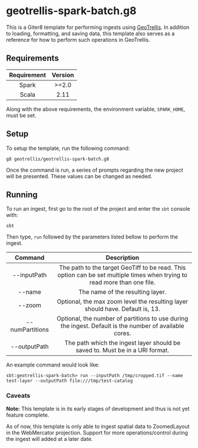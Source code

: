 # geotrellis-spark-batch.g8

This is a Giter8 template for performing ingests using
[GeoTrellis](https://github.com/locationtech/geotrellis). In addition
to loading, formatting, and saving data, this template also serves as
a reference for how to perform such operations in GeoTrellis.

## Requirements

| Requirement | Version |
|:-----------:|:-------:|
|    Spark    |  >=2.0  |
|    Scala    |   2.11  |


Along with the above requirements, the environment variable, `SPARK_HOME`, must be set.

## Setup

To setup the template, run the following command:

```
g8 geotrellis/geotrellis-spark-batch.g8
```

Once the command is run, a series of prompts regarding the new
project will be presented. These values can be changed as needed.

## Running

To run an ingest, first go to the root of the project and enter the
`sbt` console with:

```
sbt
```

Then type, `run` followed by the parameters listed bellow to perform the
ingest.

|     Command     |                                                        Description                                                       |
|:---------------:|:------------------------------------------------------------------------------------------------------------------------:|
|   --inputPath   | The path to the target GeoTiff to be read. This option can be set multiple times when trying to read more than one file. |
|      --name     |                                             The name of the resulting layer.                                             |
|      --zoom     |                       Optional, the max zoom level the resulting layer should have. Default is, 13.                      |
| --numPartitions |          Optional, the number of partitions to use during the ingest. Default is the number of available cores.          |
|   --outputPath  |                       The path which the ingest layer should be saved to. Must be in a URI format.                       |


An example command would look like:

```
sbt:geotrellis-spark-batch> run --inputPath /tmp/cropped.tif --name test-layer --outputPath file:///tmp/test-catalog
```

### Caveats

**Note:** This template is in its early stages of development and thus
is not yet feature complete.

As of now, this template is only able to ingest spatial data to
ZoomedLayout in the WebMercator projection. Support for more
operations/control during the ingest will added at a later date.
